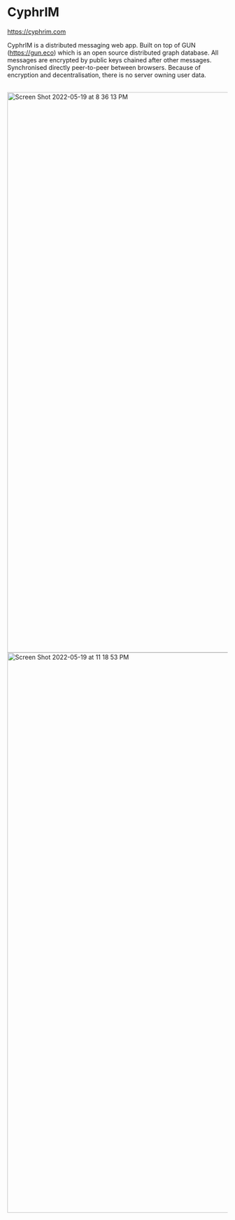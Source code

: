 # CyphrIM

https://cyphrim.com

CyphrIM is a distributed messaging web app. Built on top of GUN (https://gun.eco) which is an open source distributed graph database. All messages are encrypted by public keys chained after other messages. Synchronised directly peer-to-peer between browsers. Because of encryption and decentralisation, there is no server owning user data.

\
<img width="1280" alt="Screen Shot 2022-05-19 at 8 36 13 PM" src="https://user-images.githubusercontent.com/247738/169281631-5f48a29b-960e-4ea1-88ca-17b0cdb7fad9.png">
<img width="1280" alt="Screen Shot 2022-05-19 at 11 18 53 PM" src="https://user-images.githubusercontent.com/247738/169281655-0535e43f-4e2b-4069-8dde-bb1cd260101b.png">
